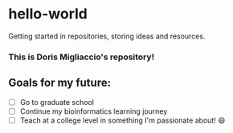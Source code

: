 # hello-world
Getting started in repositories, storing ideas and resources.
### **This is Doris Migliaccio's repository!**
## Goals for my future:
- [ ] Go to graduate school
- [ ] Continue my bioinformatics learning journey
- [ ] Teach at a college level in something I'm passionate about! :smile:
